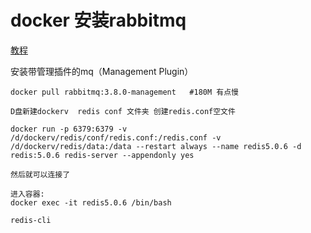 # docker 安装rabbitmq
[教程](https://hub.docker.com/_/rabbitmq)

安装带管理插件的mq（Management Plugin）
```
docker pull rabbitmq:3.8.0-management   #180M 有点慢

D盘新建dockerv  redis conf 文件夹 创建redis.conf空文件

docker run -p 6379:6379 -v /d/dockerv/redis/conf/redis.conf:/redis.conf -v /d/dockerv/redis/data:/data --restart always --name redis5.0.6 -d redis:5.0.6 redis-server --appendonly yes

然后就可以连接了

进入容器:
docker exec -it redis5.0.6 /bin/bash

redis-cli

```
